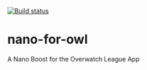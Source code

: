 [![Build status](https://build.appcenter.ms/v0.1/apps/dc9cf9d8-98d1-429b-9350-cda9d8442d18/branches/master/badge)](https://appcenter.ms)
# nano-for-owl
A Nano Boost for the Overwatch League App
